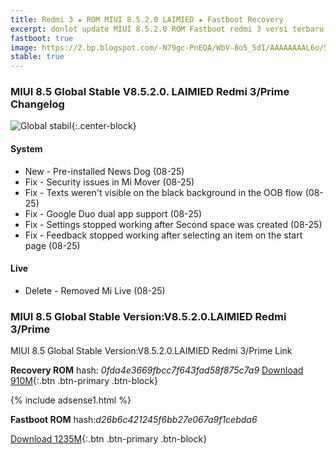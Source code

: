 ```yaml
---
title: Redmi 3 ★ ROM MIUI 8.5.2.0 LAIMIED ★ Fastboot Recovery
excerpt: donlot update MIUI 8.5.2.0 ROM Fastboot redmi 3 versi terbaru September 2017
fastboot: true
image: https://2.bp.blogspot.com/-N79gc-PnEQA/WbV-8o5_5dI/AAAAAAAAL6o/51YxJP1tZWwF3_NnzhqreuSdtunNYYCrwCLcBGAs/s1600/redmi-3-global-stable.jpg
stable: true
---
```


### MIUI 8.5 Global Stable V8.5.2.0. LAIMIED Redmi 3/Prime Changelog

![Global stabil](https://2.bp.blogspot.com/-N79gc-PnEQA/WbV-8o5_5dI/AAAAAAAAL6o/51YxJP1tZWwF3_NnzhqreuSdtunNYYCrwCLcBGAs/s500/redmi-3-global-stable.jpg){:.center-block}

#### System

- New - Pre-installed News Dog (08-25)
- Fix - Security issues in Mi Mover (08-25)
- Fix - Texts weren't visible on the black background in the OOB flow (08-25)
- Fix - Google Duo dual app support (08-25)
- Fix - Settings stopped working after Second space was created (08-25)
- Fix - Feedback stopped working after selecting an item on the start page (08-25)

#### Live

- Delete - Removed Mi Live (08-25)

### MIUI 8.5 Global Stable Version:V8.5.2.0.LAIMIED Redmi 3/Prime

MIUI 8.5 Global Stable Version:V8.5.2.0.LAIMIED Redmi 3/Prime Link

**Recovery ROM** hash: _0fda4e3669fbcc7f643fad58f875c7a9_
[Download 910M](http://bigota.d.miui.com/V8.5.2.0.LAIMIED/miui_HM3Global_V8.5.2.0.LAIMIED_0fda4e3669_5.1.zip){:.btn .btn-primary .btn-block}

{% include adsense1.html %}

**Fastboot ROM** hash:_d26b6c421245f6bb27e067a9f1cebda6_

[Download 1235M](http://bigota.d.miui.com/V8.5.2.0.LAIMIED/ido_xhdpi_global_images_V8.5.2.0.LAIMIED_20170824.0000.00_5.1_global_d26b6c4212.tgz){:.btn .btn-primary .btn-block} 

